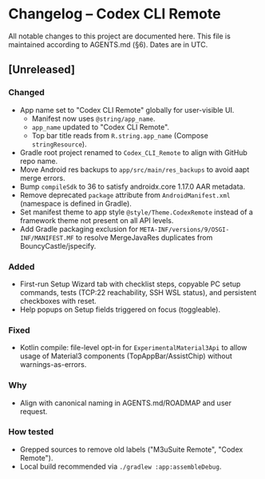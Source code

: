 # Changelog – Codex CLI Remote

All notable changes to this project are documented here. This file is maintained according to AGENTS.md (§6). Dates are in UTC.

## [Unreleased]

### Changed
- App name set to "Codex CLI Remote" globally for user-visible UI.
  - Manifest now uses `@string/app_name`.
  - `app_name` updated to "Codex CLI Remote".
  - Top bar title reads from `R.string.app_name` (Compose `stringResource`).
 - Gradle root project renamed to `Codex_CLI_Remote` to align with GitHub repo name.
- Move Android res backups to `app/src/main/res_backups` to avoid aapt merge errors.
- Bump `compileSdk` to 36 to satisfy androidx.core 1.17.0 AAR metadata.
- Remove deprecated `package` attribute from `AndroidManifest.xml` (namespace is defined in Gradle).
- Set manifest theme to app style `@style/Theme.CodexRemote` instead of a framework theme not present on all API levels.
- Add Gradle packaging exclusion for `META-INF/versions/9/OSGI-INF/MANIFEST.MF` to resolve MergeJavaRes duplicates from BouncyCastle/jspecify.

### Added
- First-run Setup Wizard tab with checklist steps, copyable PC setup commands, tests (TCP:22 reachability, SSH WSL status), and persistent checkboxes with reset.
- Help popups on Setup fields triggered on focus (toggleable).

### Fixed
- Kotlin compile: file-level opt-in for `ExperimentalMaterial3Api` to allow usage of Material3 components (TopAppBar/AssistChip) without warnings-as-errors.

### Why
- Align with canonical naming in AGENTS.md/ROADMAP and user request.

### How tested
- Grepped sources to remove old labels ("M3uSuite Remote", "Codex Remote").
- Local build recommended via `./gradlew :app:assembleDebug`.
